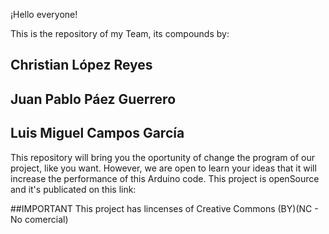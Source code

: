 ¡Hello everyone!

This is the repository of my Team, its compounds by: 

## Christian López Reyes
## Juan Pablo Páez Guerrero
## Luis Miguel Campos García

This repository will bring you the oportunity of change the program of our project, like you want. However, we
are open to learn your ideas that it will increase the performance of this Arduino code. This project is openSource
and it's publicated on this link: <Poner el link de instructables>

##IMPORTANT
This project has lincenses of 
Creative Commons (BY)(NC - No comercial)
